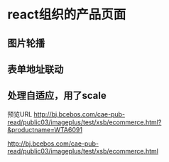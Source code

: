 # react组织的产品页面
## 图片轮播
## 表单地址联动
## 处理自适应，用了scale

预览URL http://bj.bcebos.com/cae-pub-read/public03/imageplus/test/xsb/ecommerce.html?&productname=WTA6091

http://bj.bcebos.com/cae-pub-read/public03/imageplus/test/xsb/ecommerce.html